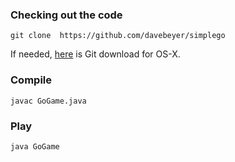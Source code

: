 ### Checking out the code

```git clone  https://github.com/davebeyer/simplego```

If needed, [here](http://git-scm.com/download/mac) is Git download for OS-X.

### Compile

```javac GoGame.java```

### Play

```java GoGame```
